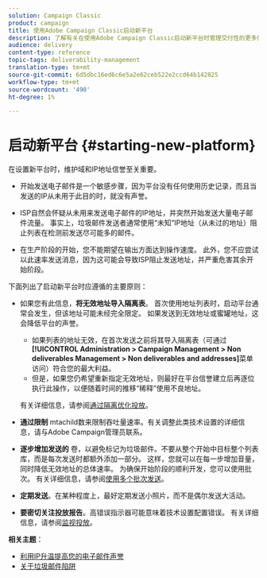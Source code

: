 ```yaml
---
solution: Campaign Classic
product: campaign
title: 使用Adobe Campaign Classic启动新平台
description: 了解有关在使用Adobe Campaign Classic启动新平台时管理交付性的更多信息。
audience: delivery
content-type: reference
topic-tags: deliverability-management
translation-type: tm+mt
source-git-commit: 6d5dbc16ed6c6e5a2e62ceb522e2ccd64b142825
workflow-type: tm+mt
source-wordcount: '490'
ht-degree: 1%

---
```



# 启动新平台 {#starting-new-platform}

在设置新平台时，维护域和IP地址信誉至关重要。

* 开始发送电子邮件是一个敏感步骤，因为平台没有任何使用历史记录，而且当发送的IP从未用于此目的时，就没有声誉。

* ISP自然会怀疑从未用来发送电子邮件的IP地址，并突然开始发送大量电子邮件流量。 事实上，垃圾邮件发送者通常使用“未知”IP地址（从未过的地址）阻止列表在检测前发送尽可能多的邮件。

* 在生产阶段的开始，您不能期望在输出方面达到操作速度。 此外，您不应尝试以此速率发送消息，因为这可能会导致ISP阻止发送地址，并严重危害其余开始阶段。

下面列出了启动新平台时应遵循的主要原则：

* 如果您有此信息，**将无效地址导入隔离表**。
首次使用地址列表时，启动平台通常会发生，但该地址可能未经完全限定。 如果发送到无效地址或蜜罐地址，这会降低平台的声誉。

   * 如果列表的地址无效，在首次发送之前将其导入隔离表（可通过&#x200B;**[!UICONTROL Administration > Campaign Management > Non deliverables Management > Non deliverables and addresses]**&#x200B;菜单访问）符合您的最大利益。
   * 但是，如果您仍希望重新指定无效地址，则最好在平台信誉建立后再逐位执行此操作，以便随着时间的推移“稀释”使用不良地址。

   有关详细信息，请参阅[通过隔离优化投放](../../delivery/using/understanding-quarantine-management.md#optimizing-your-delivery-through-quarantines)。
* **通过限制** mtachild数来限制吞吐量速率。有关调整此类技术设置的详细信息，请与Adobe Campaign管理员联系。
* **逐步增加发送的** 卷，以避免标记为垃圾邮件。不要从整个开始中目标整个列表库，而是每次发送时都额外添加一部分。 这样，您就可以在每一步增加音量，同时降低无效地址的总体速率。 为确保开始阶段的顺利开发，您可以使用批次。 有关详细信息，请参阅[使用多个批次发送](../../delivery/using/steps-sending-the-delivery.md#sending-using-multiple-waves)。
* **定期发送**。在某种程度上，最好定期发送小照片，而不是偶尔发送大活动。
* **要密切关注投放报告**。高错误指示器可能意味着技术设置配置错误。 有关详细信息，请参阅[监视投放](../../delivery/using/about-delivery-monitoring.md)。

**相关主题**：
* [利用IP升温提高您的电子邮件声誉](https://helpx.adobe.com/campaign/kb/increase-email-rep-ip-warming.html)
* [关于垃圾邮件陷阱](https://helpx.adobe.com/campaign/kb/spam-traps.html)